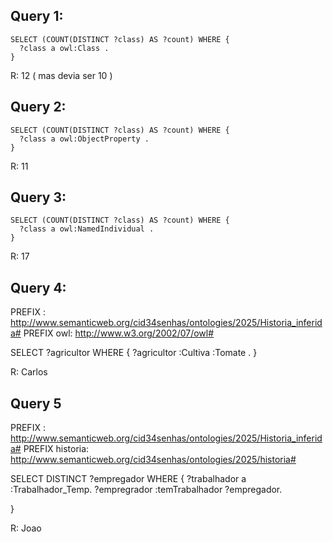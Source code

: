 ## Query 1: 

```
SELECT (COUNT(DISTINCT ?class) AS ?count) WHERE {
  ?class a owl:Class .
}
```

R: 12  ( mas devia ser 10 )


## Query 2: 

```
SELECT (COUNT(DISTINCT ?class) AS ?count) WHERE {
  ?class a owl:ObjectProperty .
}
```

R: 11 


## Query 3: 

```
SELECT (COUNT(DISTINCT ?class) AS ?count) WHERE {
  ?class a owl:NamedIndividual .
}
```

R: 17 

## Query 4: 


PREFIX : <http://www.semanticweb.org/cid34senhas/ontologies/2025/Historia_inferida#>
PREFIX owl: <http://www.w3.org/2002/07/owl#>

SELECT ?agricultor WHERE {
  ?agricultor :Cultiva :Tomate .
}

R: Carlos 


## Query 5 


PREFIX : <http://www.semanticweb.org/cid34senhas/ontologies/2025/Historia_inferida#>
PREFIX historia: <http://www.semanticweb.org/cid34senhas/ontologies/2025/historia#>

SELECT DISTINCT ?empregador WHERE {
  ?trabalhador a :Trabalhador_Temp. 
  ?empregrador :temTrabalhador ?empregador. 
               
}

R: Joao 
